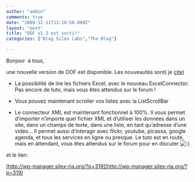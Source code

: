 ```yaml
---
author: "admin"
comments: true
date: "2009-12-11T11:10:58.000Z"
layout: "post"
title: "OOF v1.2 est sorti!"
categories: ["Blog Silex Labs","The Blog"]

---
```

Bonjour  à tous,

une nouvelle version de OOF est disponible. Les nouveautés sont( je [cite](https://www.silexlabs.org/2009/12/silex-v1-5-3-comet-est-sortie/))




  * La possibilité de lire les fichiers Excel, avec le nouveau ExcelConnector. Pas encore de tuto, mais vous êtes attendus sur le forum !


  * Vous pouvez maintenant scroller vos listes avec la ListScrollBar


  * Le connecteur XML est maintenant fonctionnel à 100%. Il vous permet d’importer n’importe quel fichier XML et d’utiliser les données dans un site, dans un champs de texte, dans une liste, en tant qu’adresse d’une vidéo… Il permet aussi d’interagir avec flickr, youtube, picassa, google agenda, et tous les services en ligne ou presque. Le tuto est en route, mais en attendant, vous êtes attendus sur le forum pour en discuter ![:)](../wp-includes/images/smilies/icon_smile.gif)


et le lien:

[http://wp-manager.silex-ria.org/?p=319](http://wp-manager.silex-ria.org/?p=319)



